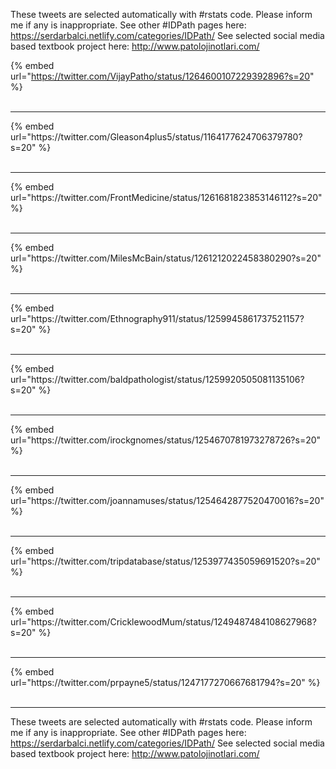 

These tweets are selected automatically with #rstats code. Please inform me if any is inappropriate.
See other #IDPath pages here: https://serdarbalci.netlify.com/categories/IDPath/ 
See selected social media based textbook project here: http://www.patolojinotlari.com/

{% embed url="https://twitter.com/VijayPatho/status/1264600107229392896?s=20" %}<br>
<br>
<hr>
{% embed url="https://twitter.com/Gleason4plus5/status/1164177624706379780?s=20" %}<br>
<br>
<hr>
{% embed url="https://twitter.com/FrontMedicine/status/1261681823853146112?s=20" %}<br>
<br>
<hr>
{% embed url="https://twitter.com/MilesMcBain/status/1261212022458380290?s=20" %}<br>
<br>
<hr>
{% embed url="https://twitter.com/Ethnography911/status/1259945861737521157?s=20" %}<br>
<br>
<hr>
{% embed url="https://twitter.com/baldpathologist/status/1259920505081135106?s=20" %}<br>
<br>
<hr>
{% embed url="https://twitter.com/irockgnomes/status/1254670781973278726?s=20" %}<br>
<br>
<hr>
{% embed url="https://twitter.com/joannamuses/status/1254642877520470016?s=20" %}<br>
<br>
<hr>
{% embed url="https://twitter.com/tripdatabase/status/1253977435059691520?s=20" %}<br>
<br>
<hr>
{% embed url="https://twitter.com/CricklewoodMum/status/1249487484108627968?s=20" %}<br>
<br>
<hr>
{% embed url="https://twitter.com/prpayne5/status/1247177270667681794?s=20" %}<br>
<br>
<hr>


These tweets are selected automatically with #rstats code. Please inform me if any is inappropriate.
See other #IDPath pages here: https://serdarbalci.netlify.com/categories/IDPath/ 
See selected social media based textbook project here: http://www.patolojinotlari.com/
